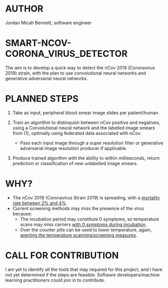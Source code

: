# AUTHOR
Jordan Micah Bennett, software engineer

# SMART-NCOV-CORONA_VIRUS_DETECTOR
The aim is to develop a quick way to detect the nCov 2019 (Coronavirus 2019) strain, with the plan to use convolutional neural networks and generative adversarial neural networks.

# PLANNED STEPS

1. Take as input, peripheral blood smear image slides per patient/human.

2. Train an algorithm to distinquish between nCov positive and negatives, using a Convolutional neural network and the labelled image smears from (1), optimally using federated data associated with nCov.
    * Pass each input image through a super resolution filter or generative adversarial image resolution producer if applicable.

3. Produce trained algorithm with the ability to within milliseconds, return prediction or classification of new unlabelled image smears.
  


# WHY?

* The nCov 2019 (Coronavirus Strain 2019) is spreading, with a [mortality rate between 2% and 4%](https://www.worldometers.info/coronavirus/). 
* Current screening methods may miss the presence of the virus because:
    * The incubation period may constitute 0 symptoms, so temperature scans may miss carriers [with 0 symptoms during incubation](https://www.japantimes.co.jp/news/2020/01/26/asia-pacific/science-health-asia-pacific/fever-china-virus-detection-harder/).
    * Over the counter pills can be used to lower temperature, again, [averting the temperature scanning/screening measures](https://www.dailymail.co.uk/health/article-7924801/Chinese-woman-bragged-cheating-airport-coronavirus-screenings-tracked-France.html).


# CALL FOR CONTRIBUTION
I am yet to identify all the tools that may required for this project, and I have not yet determined if the steps are feasible. Software developers/machine learning practitioners could join in to contribute.
